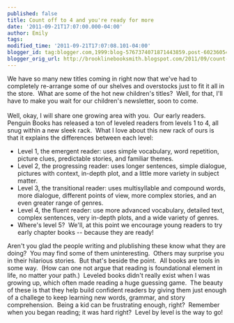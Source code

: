 ```yaml
---
published: false
title: Count off to 4 and you're ready for more
date: '2011-09-21T17:07:00.000-04:00'
author: Emily
tags: 
modified_time: '2011-09-21T17:07:08.101-04:00'
blogger_id: tag:blogger.com,1999:blog-5767374071871443859.post-6023605487384001877
blogger_orig_url: http://brooklinebooksmith.blogspot.com/2011/09/count-off-to-4-and-youre-ready-for-more.html
---
```


We have so many new titles coming in&nbsp;right now that we've had to completely re-arrange some of our shelves and overstocks just to fit it all in the store.&nbsp; What are some of the hot new children's titles?&nbsp; Well, for that, I'll have to make you wait for our children's newsletter, soon to come.<br /><br />Well, okay, I will share one growing area with you.&nbsp; Our early readers.&nbsp; Penguin Books has released a ton of leveled readers from levels 1 to 4, all snug within a new sleek rack.&nbsp; What I love about this new rack of ours is that it explains the differences between each level:<br /><ul><li>Level 1, the emergent reader: uses simple vocabulary, word repetition, picture clues, predictable stories, and familiar themes.</li><li>Level 2, the progressing reader: uses longer sentences, simple dialogue, pictures with&nbsp;context, in-depth plot, and a little more variety in subject matter.</li><li>Level 3, the transitional reader: uses multisyllable and compound words, more dialogue, different points of view, more complex stories, and an even greater range of genres.</li><li>Level 4, the fluent reader: use more advanced vocabulary, detailed text, complex sentences, very in-depth plots, and a wide variety of genres.</li><li>Where's level 5?&nbsp; We'll, at this point we encourage young readers to try early chapter books --&nbsp;because they are ready!</li></ul>Aren't you glad the people writing and plublishing these know what they are doing?&nbsp; You may find some of them uninteresting.&nbsp;&nbsp;Others may surprise you in their hilarious stories.&nbsp; But that's beside the point.&nbsp; All books are tools in some way.&nbsp; (How can one not argue that reading is foundational element in life, no matter your path.)&nbsp; Leveled books didn't really exist when I was growing up, which often made reading a huge guessing game.&nbsp; The beauty of these is that they help build confident readers by giving them just enough of a challege to keep learning new words, grammar, and story comprehension.&nbsp; Being a kid can be frustrating enough, right?&nbsp; Remember when you began reading; it was hard right?&nbsp; Level by level is the way to go!